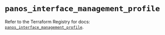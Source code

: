 # `panos_interface_management_profile`

Refer to the Terraform Registry for docs: [`panos_interface_management_profile`](https://registry.terraform.io/providers/paloaltonetworks/panos/2.0.5/docs/resources/interface_management_profile).

